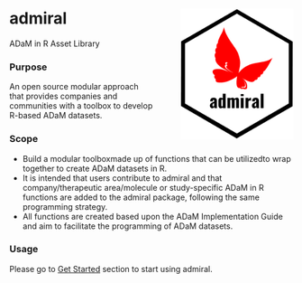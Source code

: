 # admiral <img src="man/figures/logo.png" align="right" width="200" style="margin-left:50px;"/>

ADaM in R Asset Library

### Purpose
An open source modular approach that provides companies and communities with a toolbox to develop R-based ADaM datasets. 

### Scope
* Build a modular toolboxmade up of functions that can be utilizedto wrap together to create ADaM datasets in R.
* It is intended that users contribute to admiral and that company/therapeutic area/molecule or study-specific ADaM in R functions are added to the admiral package, following the same programming strategy.
* All functions are created based upon the ADaM Implementation Guide and aim to facilitate the programming of ADaM datasets.

### Usage

Please go to [Get Started](https://roche-gsk.github.io/admiral/articles/admiral.html) section to start using admiral.
